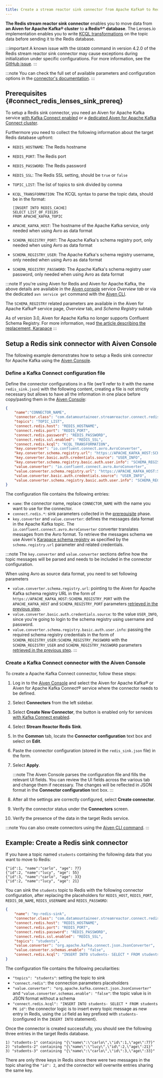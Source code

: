 ```yaml
---
title: Create a stream reactor sink connector from Apache Kafka® to Redis®*
---
```


**The Redis stream reactor sink connector** enables you to move data
from **an Aiven for Apache Kafka® cluster** to **a Redis®\* database**.
The Lenses.io implementation enables you to write [KCQL
transformations](https://docs.lenses.io/connectors/sink/redis.html) on
the topic data before sending it to the Redis database.

:::important
A known issue with the `GEOADD` command in version 4.2.0 of the Redis
stream reactor sink connector may cause exceptions during initialization
under specific configurations. For more information, see the [GitHub
issue](https://github.com/lensesio/stream-reactor/issues/990).
:::

:::note
You can check the full set of available parameters and configuration
options in the [connector's
documentation](https://docs.lenses.io/connectors/sink/redis.html).
:::

## Prerequisites {#connect_redis_lenses_sink_prereq}

To setup a Redis sink connector, you need an Aiven for Apache Kafka
service [with Kafka Connect enabled](enable-connect) or a
[dedicated Aiven for Apache Kafka Connect cluster](/docs/products/kafka/kafka-connect/get-started#apache_kafka_connect_dedicated_cluster).

Furthermore you need to collect the following information about the
target Redis database upfront:

-   `REDIS_HOSTNAME`: The Redis hostname

-   `REDIS_PORT`: The Redis port

-   `REDIS_PASSWORD`: The Redis password

-   `REDIS_SSL`: The Redis SSL setting, should be `true` or `false`

-   `TOPIC_LIST`: The list of topics to sink divided by comma

-   `KCQL_TRANSFORMATION`: The KCQL syntax to parse the topic data,
    should be in the format:

        [INSERT INTO REDIS_CACHE]
        SELECT LIST_OF_FIELDS
        FROM APACHE_KAFKA_TOPIC

-   `APACHE_KAFKA_HOST`: The hostname of the Apache Kafka service, only
    needed when using Avro as data format

-   `SCHEMA_REGISTRY_PORT`: The Apache Kafka's schema registry port,
    only needed when using Avro as data format

-   `SCHEMA_REGISTRY_USER`: The Apache Kafka's schema registry
    username, only needed when using Avro as data format

-   `SCHEMA_REGISTRY_PASSWORD`: The Apache Kafka's schema registry user
    password, only needed when using Avro as data format

:::note
If you're using Aiven for Redis and Aiven for Apache Kafka, the above
details are available in the [Aiven console](https://console.aiven.io/)
service *Overview tab* or via the dedicated `avn service get` command
with the [Aiven CLI](/docs/tools/cli/service-cli#avn_service_get).

The `SCHEMA_REGISTRY` related parameters are available in the Aiven for
Apache Kafka® service page, *Overview* tab, and *Schema Registry* subtab

As of version 3.0, Aiven for Apache Kafka no longer supports Confluent
Schema Registry. For more information, read [the article describing the
replacement, Karapace](https://help.aiven.io/en/articles/5651983)
:::

## Setup a Redis sink connector with Aiven Console

The following example demonstrates how to setup a Redis sink connector
for Apache Kafka using the [Aiven Console](https://console.aiven.io/).

### Define a Kafka Connect configuration file

Define the connector configurations in a file (we'll refer to it with
the name `redis_sink.json`) with the following content, creating a file
is not strictly necessary but allows to have all the information in one
place before copy/pasting them in the [Aiven
Console](https://console.aiven.io/):

```json
{
    "name":"CONNECTOR_NAME",
    "connector.class": "com.datamountaineer.streamreactor.connect.redis.sink.RedisSinkConnector",
    "topics": "TOPIC_LIST",
    "connect.redis.host": "REDIS_HOSTNAME",
    "connect.redis.port": "REDIS_PORT",
    "connect.redis.password": "REDIS_PASSWORD",
    "connect.redis.ssl.enabled": "REDIS_SSL",
    "connect.redis.kcql": "KCQL_TRANSFORMATION",
    "key.converter": "io.confluent.connect.avro.AvroConverter",
    "key.converter.schema.registry.url": "https://APACHE_KAFKA_HOST:SCHEMA_REGISTRY_PORT",
    "key.converter.basic.auth.credentials.source": "USER_INFO",
    "key.converter.schema.registry.basic.auth.user.info": "SCHEMA_REGISTRY_USER:SCHEMA_REGISTRY_PASSWORD",
    "value.converter": "io.confluent.connect.avro.AvroConverter",
    "value.converter.schema.registry.url": "https://APACHE_KAFKA_HOST:SCHEMA_REGISTRY_PORT",
    "value.converter.basic.auth.credentials.source": "USER_INFO",
    "value.converter.schema.registry.basic.auth.user.info": "SCHEMA_REGISTRY_USER:SCHEMA_REGISTRY_PASSWORD"
}
```

The configuration file contains the following entries:

-   `name`: the connector name, replace `CONNECTOR_NAME` with the name
    you want to use for the connector.
-   `connect.redis.*`: sink parameters collected in the
    [prerequisite](/docs/products/kafka/kafka-connect/howto/redis-streamreactor-sink#connect_redis_lenses_sink_prereq) phase.
-   `key.converter` and `value.converter`: defines the messages data
    format in the Apache Kafka topic. The
    `io.confluent.connect.avro.AvroConverter` converter translates
    messages from the Avro format. To retrieve the messages schema we
    use Aiven's [Karapace schema
    registry](https://github.com/aiven/karapace) as specified by the
    `schema.registry.url` parameter and related credentials.

:::note
The `key.converter` and `value.converter` sections define how the topic
messages will be parsed and needs to be included in the connector
configuration.

When using Avro as source data format, you need to set following
parameters

-   `value.converter.schema.registry.url`: pointing to the Aiven for
    Apache Kafka schema registry URL in the form of
    `https://APACHE_KAFKA_HOST:SCHEMA_REGISTRY_PORT` with the
    `APACHE_KAFKA_HOST` and `SCHEMA_REGISTRY_PORT` parameters
    [retrieved in the previous step](/docs/products/kafka/kafka-connect/howto/redis-streamreactor-sink#connect_redis_lenses_sink_prereq).
-   `value.converter.basic.auth.credentials.source`: to the value
    `USER_INFO`, since you're going to login to the schema registry
    using username and password.
-   `value.converter.schema.registry.basic.auth.user.info`: passing the
    required schema registry credentials in the form of
    `SCHEMA_REGISTRY_USER:SCHEMA_REGISTRY_PASSWORD` with the
    `SCHEMA_REGISTRY_USER` and `SCHEMA_REGISTRY_PASSWORD` parameters
    [retrieved in the previous step](/docs/products/kafka/kafka-connect/howto/redis-streamreactor-sink#connect_redis_lenses_sink_prereq).
:::

### Create a Kafka Connect connector with the Aiven Console

To create a Apache Kafka Connect connector, follow these steps:

1.  Log in to the [Aiven Console](https://console.aiven.io/) and select
    the Aiven for Apache Kafka® or Aiven for Apache Kafka Connect®
    service where the connector needs to be defined.

2.  Select **Connectors** from the left sidebar.

3.  Select **Create New Connector**, the button is enabled only for
    services
    [with Kafka Connect enabled](enable-connect).

4.  Select **Stream Reactor Redis Sink**.

5.  In the **Common** tab, locate the **Connector configuration** text
    box and select on **Edit**.

6.  Paste the connector configuration (stored in the `redis_sink.json`
    file) in the form.

7.  Select **Apply**.

    :::note
    The Aiven Console parses the configuration file and fills the
    relevant UI fields. You can review the UI fields across the various
    tab and change them if necessary. The changes will be reflected in
    JSON format in the **Connector configuration** text box.
    :::

8.  After all the settings are correctly configured, select **Create
    connector**.

9.  Verify the connector status under the **Connectors** screen.

10. Verify the presence of the data in the target Redis service.

:::note
You can also create connectors using the
[Aiven CLI command](/docs/tools/cli/service/connector#avn_service_connector_create).
:::

## Example: Create a Redis sink connector

If you have a topic named `students` containing the following data that
you want to move to Redis:

```
{"id":1, "name":"carlo", "age": 77}
{"id":2, "name":"lucy", "age": 55}
{"id":3, "name":"carlo", "age": 33}
{"id":2, "name":"lucy", "age": 21}
```

You can sink the `students` topic to Redis with the following connector
configuration, after replacing the placeholders for `REDIS_HOST`,
`REDIS_PORT`, `REDIS_DB_NAME`, `REDIS_USERNAME` and `REDIS_PASSWORD`:

```json
{
    "name": "my-redis-sink",
    "connector.class": "com.datamountaineer.streamreactor.connect.redis.sink.RedisSinkConnector",
    "connect.redis.host": "REDIS_HOSTNAME",
    "connect.redis.port": "REDIS_PORT",
    "connect.redis.password": "REDIS_PASSWORD",
    "connect.redis.ssl.enabled": "REDIS_SSL",
    "topics": "students",
    "value.converter": "org.apache.kafka.connect.json.JsonConverter",
    "value.converter.schemas.enable": "false",
    "connect.redis.kcql": "INSERT INTO students- SELECT * FROM students PK id"
}
```

The configuration file contains the following peculiarities:

-   `"topics": "students"`: setting the topic to sink
-   `"connect.redis"`: the connection parameters placeholders
-   `"value.converter": "org.apache.kafka.connect.json.JsonConverter"`
    and `"value.converter.schemas.enable": "false"`: the topic value is
    in JSON format without a schema
-   `"connect.redis.kcql": "INSERT INTO students- SELECT * FROM students PK id"`:
    the connector logic is to insert every topic message as new entry in
    Redis, using the `id` field as key prefixed with `students-`
    (configured in the `INSERT INTO` statement).

Once the connector is created successfully, you should see the following
three entries in the target Redis database.

```
1) "students-1" containing "{\"name\":\"carlo\",\"id\":1,\"age\":77}"
2) "students-2" containing "{\"name\":\"lucy\",\"id\":2,\"age\":21}"
3) "students-3" containing "{\"name\":\"carlo\",\"id\":3,\"age\":33}"
```

There are only three keys in Redis since there were two messages in the
topic sharing the `"id": 2`, and the connector will overwrite entries
sharing the same key.
